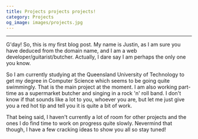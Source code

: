 ```yaml
---
title: Projects projects projects!
category: Projects
og_image: images/projects.jpg
---
```

<hr>

G'day! So, this is my first blog post. My name is Justin, as I am sure you have deduced from the domain name, and I am a web developer/guitarist/butcher. Actually, I dare say I am perhaps the only one you know.
<p>
So I am currently studying at the Queensland University of Technology to get my degree in Computer Science which seems to be going quite swimmingly. That is the main project at the moment. I am also working part-time as a supermarket butcher and singing in a rock 'n' roll band. I don't know if that sounds like a lot to you, whoever you are, but let me just give you a red hot tip and tell you it is quite a bit of work.
<p>
That being said, I haven't currently a lot of room for other projects and the ones I do find time to work on progress quite slowly. Nevermind that though, I have a few cracking ideas to show you all so stay tuned!

